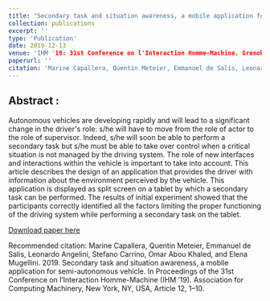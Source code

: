 ```yaml
---
title: "Secondary task and situation awareness, a mobile application for semi-autonomous vehicle"
collection: publications
excerpt: ''
type: 'Publication'
date: 2019-12-13
venue: 'IHM '19: 31st Conference on l'Interaction Homme-Machine. Grenoble, France'
paperurl: ''
citation: 'Marine Capallera, Quentin Meteier, Emmanuel de Salis, Leonardo Angelini, Stefano Carrino, Omar Abou Khaled, and Elena Mugellini. 2019. Secondary task and situation awareness, a mobile application for semi-autonomous vehicle. In Proceedings of the 31st Conference on l’Interaction Homme-Machine (IHM ’19). Association for Computing Machinery, New York, NY, USA, Article 12, 1–10.
---
```


## Abstract :
Autonomous vehicles are developing rapidly and will lead to a significant change in the driver's role: s/he will have to move from the role of actor to the role of supervisor. Indeed, s/he will soon be able to perform a secondary task but s/he must be able to take over control when a critical situation is not managed by the driving system. The role of new interfaces and interactions within the vehicle is important to take into account. This article describes the design of an application that provides the driver with information about the environment perceived by the vehicle. This application is displayed as split screen on a tablet by which a secondary task can be performed. The results of initial experiment showed that the participants correctly identified all the factors limiting the proper functioning of the driving system while performing a secondary task on the tablet.

[Download paper here](http://qmeteier.github.io/files/secondary_task_ihm_19.pdf)

Recommended citation: Marine Capallera, Quentin Meteier, Emmanuel de Salis, Leonardo Angelini, Stefano Carrino, Omar Abou Khaled, and Elena Mugellini. 2019. Secondary task and situation awareness, a mobile application for semi-autonomous vehicle. In Proceedings of the 31st Conference on l’Interaction Homme-Machine (IHM ’19). Association for Computing Machinery, New York, NY, USA, Article 12, 1–10.